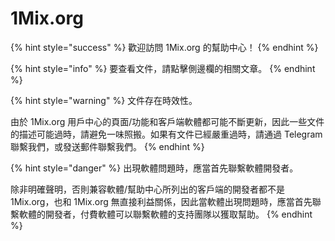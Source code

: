 # 1Mix.org

{% hint style="success" %}
歡迎訪問 1Mix.org 的幫助中心！
{% endhint %}

{% hint style="info" %}
要查看文件，請點擊側邊欄的相關文章。
{% endhint %}



{% hint style="warning" %}
文件存在時效性。

由於 1Mix.org 用戶中心的頁面/功能和客戶端軟體都可能不斷更新，因此一些文件的描述可能過時，請避免一味照搬。如果有文件已經嚴重過時，請通過 Telegram 聯繫我們，或發送郵件聯繫我們。
{% endhint %}

{% hint style="danger" %}
出現軟體問題時，應當首先聯繫軟體開發者。

除非明確聲明，否則兼容軟體/幫助中心所列出的客戶端的開發者都不是 1Mix.org，也和 1Mix.org 無直接利益關係，因此當軟體出現問題時，應當首先聯繫軟體的開發者，付費軟體可以聯繫軟體的支持團隊以獲取幫助。
{% endhint %}

